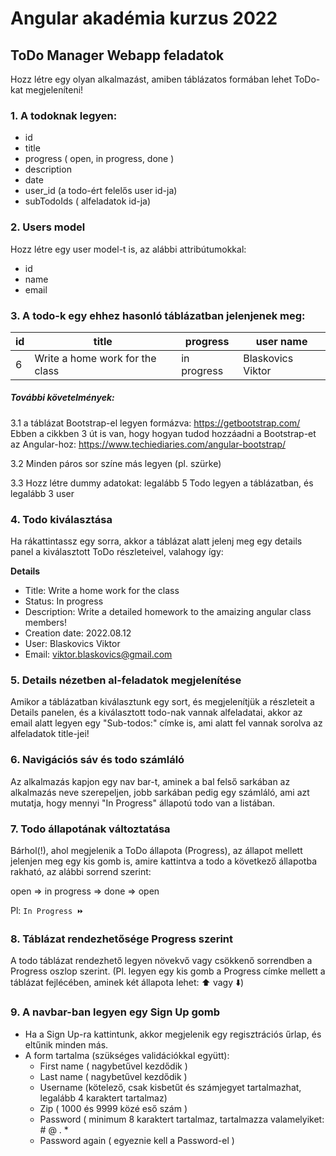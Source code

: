 # Angular akadémia kurzus 2022

## ToDo Manager Webapp feladatok

Hozz létre egy olyan alkalmazást, amiben táblázatos formában lehet ToDo-kat megjeleníteni!

### 1. A todoknak legyen:
- id 
- title
- progress ( open, in progress, done )
- description
- date
- user_id (a todo-ért felelős user id-ja)
- subTodoIds ( alfeladatok id-ja)

### 2. Users model

Hozz létre egy user model-t is, az alábbi attribútumokkal:

- id
- name
- email

### 3. A todo-k egy ehhez hasonló táblázatban jelenjenek meg:

|id|title|progress|user name|
|--|-----|----|---------|
|6|Write a home work for the class|in progress|Blaskovics Viktor|

##### További követelmények:
3.1 a táblázat Bootstrap-el legyen formázva: https://getbootstrap.com/
Ebben a cikkben 3 út is van, hogy hogyan tudod hozzáadni a Bootstrap-et az Angular-hoz: https://www.techiediaries.com/angular-bootstrap/

3.2 Minden páros sor színe más legyen (pl. szürke)

3.3 Hozz létre dummy adatokat: legalább 5 Todo legyen a táblázatban, és legalább 3 user 

### 4. Todo kiválasztása
Ha rákattintassz egy sorra, akkor a táblázat alatt jelenj meg egy details panel a kiválasztott ToDo részleteivel, valahogy így:

**Details**

- Title: Write a home work for the class
- Status: In progress
- Description: Write a detailed homework to the amaizing angular class members!
- Creation date: 2022.08.12
- User: Blaskovics Viktor
- Email: viktor.blaskovics@gmail.com

### 5. Details nézetben al-feladatok megjelenítése

Amikor a táblázatban kiválasztunk egy sort, és megjelenítjük a részleteit a Details panelen, és a kiválasztott todo-nak vannak alfeladatai,
akkor az email alatt legyen egy "Sub-todos:" címke is, ami alatt fel vannak sorolva az alfeladatok title-jei!

### 6. Navigációs sáv és todo számláló

Az alkalmazás kapjon egy nav bar-t, aminek a bal felső sarkában az alkalmazás neve szerepeljen, jobb sarkában pedig egy számláló, ami azt mutatja, hogy mennyi "In Progress" állapotú todo van a listában.

### 7. Todo állapotának változtatása

Bárhol(!), ahol megjelenik a ToDo állapota (Progress), az állapot mellett jelenjen meg egy kis gomb is, amire kattintva a todo a következő állapotba rakható, az alábbi sorrend szerint:

open => in progress => done => open

Pl: ```In Progress ⏩```

### 8. Táblázat rendezhetősége Progress szerint

A todo táblázat rendezhető legyen növekvő vagy csökkenő sorrendben a Progress oszlop szerint. (Pl. legyen egy kis gomb a Progress címke mellett a táblázat fejlécében, aminek két állapota lehet: ⬆️ vagy ⬇️)

### 9. A navbar-ban legyen egy Sign Up gomb

- Ha a Sign Up-ra kattintunk, akkor megjelenik egy regisztrációs űrlap, és eltűnik minden más.
- A form tartalma (szükséges validációkkal együtt):
  - First name ( nagybetűvel kezdődik )
  - Last name ( nagybetűvel kezdődik )
  - Username (kötelező, csak kisbetűt és számjegyet tartalmazhat, legalább 4 karaktert tartalmaz)
  - Zip ( 1000 és 9999 közé eső szám )
  - Password ( minimum 8 karaktert tartalmaz, tartalmazza valamelyiket: # @ . *
  - Password again ( egyeznie kell a Password-el )
